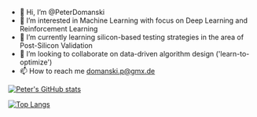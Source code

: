 - 👋 Hi, I’m @PeterDomanski
- 👀 I’m interested in Machine Learning with focus on Deep Learning and Reinforcement Learning
- 🌱 I’m currently learning silicon-based testing strategies in the area of Post-Silicon Validation
- 💞️ I’m looking to collaborate on data-driven algorithm design ('learn-to-optimize')
- 📫 How to reach me domanski.p@gmx.de

[![Peter's GitHub stats](https://github-readme-stats.vercel.app/api?username=PeterDomanski&show_icons=true&theme=tokyonight)](https://github.com/PeterDomanski/github-readme-stats)

[![Top Langs](https://github-readme-stats.vercel.app/api/top-langs/?username=PeterDomanski)](https://github.com/PeterDomanski/github-readme-stats)

<!---
PeterDomanski/PeterDomanski is a ✨ special ✨ repository because its `README.md` (this file) appears on your GitHub profile.
You can click the Preview link to take a look at your changes.
--->
